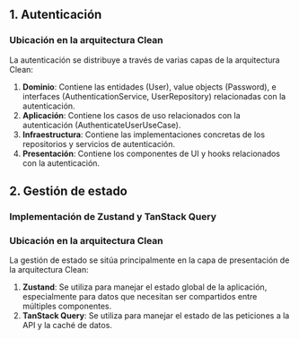 
## 1. Autenticación

### Ubicación en la arquitectura Clean

La autenticación se distribuye a través de varias capas de la arquitectura Clean:

1. **Dominio**: Contiene las entidades (User), value objects (Password), e interfaces (AuthenticationService, UserRepository) relacionadas con la autenticación.
2. **Aplicación**: Contiene los casos de uso relacionados con la autenticación (AuthenticateUserUseCase).
3. **Infraestructura**: Contiene las implementaciones concretas de los repositorios y servicios de autenticación.
4. **Presentación**: Contiene los componentes de UI y hooks relacionados con la autenticación.

## 2. Gestión de estado

### Implementación de Zustand y TanStack Query

### Ubicación en la arquitectura Clean

La gestión de estado se sitúa principalmente en la capa de presentación de la arquitectura Clean:

1. **Zustand**: Se utiliza para manejar el estado global de la aplicación, especialmente para datos que necesitan ser compartidos entre múltiples componentes.
2. **TanStack Query**: Se utiliza para manejar el estado de las peticiones a la API y la caché de datos.

